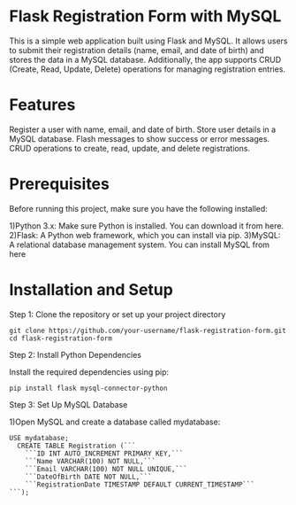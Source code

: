 # Flask Registration Form with MySQL

This is a simple web application built using Flask and MySQL. It allows users to submit their registration details (name, email, and date of birth) and stores the data in a MySQL database. Additionally, the app supports CRUD (Create, Read, Update, Delete) operations for managing registration entries.

# Features
Register a user with name, email, and date of birth.
Store user details in a MySQL database.
Flash messages to show success or error messages.
CRUD operations to create, read, update, and delete registrations.

# Prerequisites
Before running this project, make sure you have the following installed:

1)Python 3.x: Make sure Python is installed. You can download it from here.
2)Flask: A Python web framework, which you can install via pip.
3)MySQL: A relational database management system. You can install MySQL from here

# Installation and Setup

Step 1: Clone the repository or set up your project directory
```
git clone https://github.com/your-username/flask-registration-form.git
cd flask-registration-form 
```
Step 2: Install Python Dependencies

Install the required dependencies using pip:
```
pip install flask mysql-connector-python
```

Step 3: Set Up MySQL Database

1)Open MySQL and create a database called mydatabase:

```
USE mydatabase;
  CREATE TABLE Registration (```
    ```ID INT AUTO_INCREMENT PRIMARY KEY,```
    ```Name VARCHAR(100) NOT NULL,```
    ```Email VARCHAR(100) NOT NULL UNIQUE,```
    ```DateOfBirth DATE NOT NULL,```
    ```RegistrationDate TIMESTAMP DEFAULT CURRENT_TIMESTAMP```
```);
```

